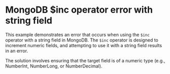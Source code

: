 # MongoDB $inc operator error with string field
This example demonstrates an error that occurs when using the `$inc` operator with a string field in MongoDB.  The `$inc` operator is designed to increment numeric fields, and attempting to use it with a string field results in an error.

The solution involves ensuring that the target field is of a numeric type (e.g., NumberInt, NumberLong, or NumberDecimal).